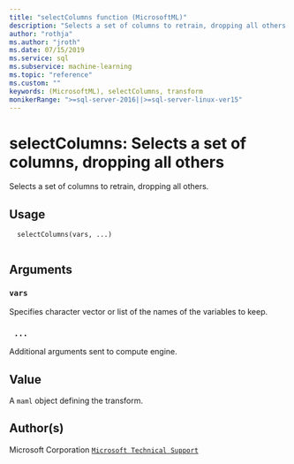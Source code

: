 ```yaml
---
title: "selectColumns function (MicrosoftML)"
description: "Selects a set of columns to retrain, dropping all others (MicrosoftML)."
author: "rothja"
ms.author: "jroth"
ms.date: 07/15/2019
ms.service: sql
ms.subservice: machine-learning
ms.topic: "reference"
ms.custom: ""
keywords: (MicrosoftML), selectColumns, transform
monikerRange: ">=sql-server-2016||>=sql-server-linux-ver15"
---
```

 
 
 # selectColumns: Selects a set of columns, dropping all others 
 
 
Selects a set of columns to retrain, dropping all others.
 
 
 ## Usage

```   
  selectColumns(vars, ...)
 
```
 
 ## Arguments

   
  
 ### `vars`
 Specifies character vector or list of the names of the variables to keep. 
  
  
  
 ### ` ...`
 Additional arguments sent to compute engine. 
  
 
 
 ## Value
 
A `maml` object defining the transform.
 
 ## Author(s)
 
Microsoft Corporation [`Microsoft Technical Support`](https://go.microsoft.com/fwlink/?LinkID=698556&clcid=0x409)

 
 
 
 
